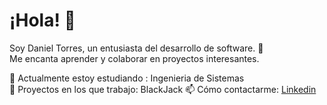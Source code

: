 # ¡Hola! 👋

Soy Daniel Torres, un entusiasta del desarrollo de software. 🚀  
Me encanta aprender y colaborar en proyectos interesantes.  

🌱 Actualmente estoy estudiando : Ingenieria de Sistemas  
🔭 Proyectos en los que trabajo: BlackJack
📫 Cómo contactarme: [Linkedin](https://www.linkedin.com/in/daniel-santiago-torres-acosta-7932592b4/)


